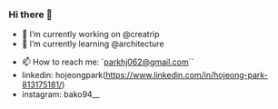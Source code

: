 ### Hi there 👋

- 🔭 I’m currently working on @creatrip
- 🌱 I’m currently learning @architecture
<!-- - 👯 I’m looking to collaborate on ... -->
<!-- - 🤔 I’m looking for help with ... -->
<!-- - 💬 Ask me about ... -->
- 📫 How to reach me: `parkhj062@gmail.com``
- linkedin: hojeongpark(https://www.linkedin.com/in/hojeong-park-813175181/)
- instagram: bako94__
<!-- - 😄 Pronouns: ... -->
<!-- - ⚡ Fun fact: ... -->

<!--
**parkhojeong/parkhojeong** is a ✨ _special_ ✨ repository because its `README.md` (this file) appears on your GitHub profile.

Here are some ideas to get you started:

- 🔭 I’m currently working on ...
- 🌱 I’m currently learning ...
- 👯 I’m looking to collaborate on ...
- 🤔 I’m looking for help with ...
- 💬 Ask me about ...
- 📫 How to reach me: ...
- 😄 Pronouns: ...
- ⚡ Fun fact: ...
-->
